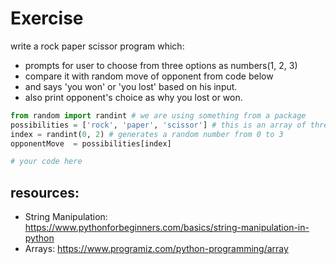 # Exercise

write a rock paper scissor program which:
- prompts for user to choose from three options as numbers(1, 2, 3)
- compare it with random move of opponent from code below
- and says 'you won' or 'you lost' based on his input.
- also print opponent's choice as why you lost or won.

```python
from random import randint # we are using something from a package
possibilities = ['rock', 'paper', 'scissor'] # this is an array of three strings
index = randint(0, 2) # generates a random number from 0 to 3
opponentMove  = possibilities[index]

# your code here
```

## resources:

- String Manipulation: https://www.pythonforbeginners.com/basics/string-manipulation-in-python
- Arrays: https://www.programiz.com/python-programming/array
